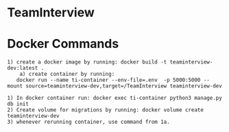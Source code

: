 # TeamInterview

# Docker Commands

    1) create a docker image by running: docker build -t teaminterview-dev:latest .
        a) create container by running:
       docker run --name ti-container --env-file=.env  -p 5000:5000 --mount source=teaminterview-dev,target=/TeamInterview teaminterview-dev

    1) In docker container run: docker exec ti-container python3 manage.py db init
    2) Create volume for migrations by running: docker volume create teaminterview-dev
    3) whenever rerunning container, use command from 1a.
